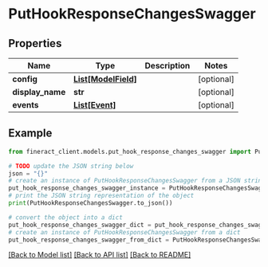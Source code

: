 # PutHookResponseChangesSwagger


## Properties

Name | Type | Description | Notes
------------ | ------------- | ------------- | -------------
**config** | [**List[ModelField]**](ModelField.md) |  | [optional] 
**display_name** | **str** |  | [optional] 
**events** | [**List[Event]**](Event.md) |  | [optional] 

## Example

```python
from fineract_client.models.put_hook_response_changes_swagger import PutHookResponseChangesSwagger

# TODO update the JSON string below
json = "{}"
# create an instance of PutHookResponseChangesSwagger from a JSON string
put_hook_response_changes_swagger_instance = PutHookResponseChangesSwagger.from_json(json)
# print the JSON string representation of the object
print(PutHookResponseChangesSwagger.to_json())

# convert the object into a dict
put_hook_response_changes_swagger_dict = put_hook_response_changes_swagger_instance.to_dict()
# create an instance of PutHookResponseChangesSwagger from a dict
put_hook_response_changes_swagger_from_dict = PutHookResponseChangesSwagger.from_dict(put_hook_response_changes_swagger_dict)
```
[[Back to Model list]](../README.md#documentation-for-models) [[Back to API list]](../README.md#documentation-for-api-endpoints) [[Back to README]](../README.md)


